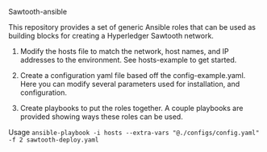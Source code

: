 Sawtooth-ansible

This repository provides a set of generic Ansible roles that can be
used as building blocks for creating a Hyperledger Sawtooth network.

1) Modify the hosts file to match the network, host names, and IP addresses to
the environment. See hosts-example to get started.

2) Create a configuration yaml file based off the config-example.yaml. Here
you can modify several parameters used for installation, and configuration.

3) Create playbooks to put the roles together. A couple playbooks are provided
showing ways these roles can be used.

Usage
`ansible-playbook -i hosts --extra-vars "@./configs/config.yaml" -f 2 sawtooth-deploy.yaml`
